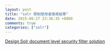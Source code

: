 ```yaml
---
layout: post
title: "solr 限制使用者搜尋結果"
date: 2015-06-27 23:36:35 +0800
comments: true
categories: ["solr"]
---
```


<!-- more -->

[Design Solr document level security filter solution]


[Design Solr document level security filter solution]:https://trello.com/c/5z5PpR4r/50-design-solr-document-level-security-filter-solution